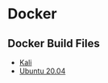 # Docker

## Docker Build Files
- [Kali](./kali/Dockerfile)
- [Ubuntu 20.04](./ubuntu-20.04/Dockerfile)